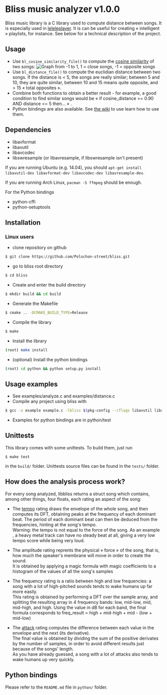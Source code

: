 # Bliss music analyzer v1.0.0
Bliss music library is a C library used to compute distance between songs. It is especially used in [leleleplayer](https://github.com/Polochon-street/leleleplayer).
It is can be useful for creating « intelligent » playlists, for instance.
See below for a technical description of the project.

## Usage
* Use `bl_cosine_similarity_file()` to compute the [cosine similarity](https://en.wikipedia.org/wiki/Cosine_similarity) of two songs:
![Graph from -1 to 1, 1 = close songs, -1 = opposite songs](https://cloud.githubusercontent.com/assets/9823290/11535215/31b59a18-9913-11e5-84c9-6d9ac22d4778.png)
* Use `bl_distance_file()` to compute the euclidian distance between two songs. If the distance is < 5, the songs are really similar; between 5 and 10, they are quite similar, between 10 and 15 means quite opposite, and > 15 « total opposites ».
* Combine both functions to obtain a better result - for example, a good condition to find similar songs would be « if cosine_distance >= 0.90 AND distance <= 5 then... » .
* Python bindings are also available. See [the wiki](https://github.com/Polochon-street/bliss/wiki/Python-Bindings) to use learn how to use them.

## Dependencies

* libavformat
* libavutil
* libavcodec
* libswresample (or libavresample, if libswresample isn't present)

If you are running Ubuntu (e.g. 14.04), you should `apt-get install libavutil-dev libavformat-dev libavcodec-dev libavresample-dev`.

If you are running Arch Linux, `pacman -S ffmpeg` should be enough.

For the Python bindings

* python-cffi
* python-setuptools

## Installation

### Linux users

* clone repository on github
```bash
$ git clone https://github.com/Polochon-street/bliss.git
```
* go to bliss root directory
```bash
$ cd bliss
```
* Create and enter the build directory
```bash
$ mkdir build && cd build
```
* Generate the Makefile
```bash
$ cmake .. -DCMAKE_BUILD_TYPE=Release
```
* Compile the library
```bash
$ make
```
* Install the library
```bash
(root) make install
```
* (optional) Install the python bindings
```bash
(root) cd python && python setup.py install
```


## Usage examples
* See examples/analyze.c and examples/distance.c
* Compile any project using bliss with
```bash
$ gcc -o example example.c -lbliss $(pkg-config --cflags libavutil libavformat libavcodec)
```
* Examples for python bindings are in python/test

## Unittests
This library comes with some unittests. To build them, just run
```
$ make test
```
in the `build/` folder. Unittests source files can be found in the `tests/` folder.


## How does the analysis process work?

For every song analyzed, libbliss returns a struct song which contains, among other things,
four floats, each rating an aspect of the song:

* The [tempo](https://en.wikipedia.org/wiki/Tempo "link to wikipedia") rating draws the envelope of the whole song, and then computes its DFT, obtaining peaks at the frequency of each dominant beat.
The period of each dominant beat can then be deduced from the frequencies, hinting at the song's tempo.<br />
Warning: the tempo is not equal to the force of the song. As an example , a heavy metal track can have no steady beat at all, giving a very low tempo score while being very loud.

* The amplitude rating reprents the physical « force » of the song, that is, how much the speaker's membrane will move in order to create the sound.<br />
It is obtained by applying a magic formula with magic coefficients to a histogram of the values of all the song's samples

* The frequency rating is a ratio between high and low frequencies: a song with a lot of high-pitched sounds tends to wake humans up far more easily.<br />
This rating is obtained by performing a DFT over the sample array, and splitting the resulting array in 4 frequency bands: low, mid-low, mid, mid-high, and high.
Using the value in dB for each band, the final formula corresponds to freq\_result = high + mid-high + mid - (low + mid-low)

* The [attack](https://en.wikipedia.org/wiki/Synthesizer#ADSR_envelope "link to wikipedia") rating computes the difference between each value in the envelope and the next (its derivative).<br />
The final value is obtained by dividing the sum of the positive derivates by the number of samples, in order to avoid different results just because of the songs' length.<br />
As you have already guessed, a song with a lot of attacks also tends to wake humans up very quickly.


## Python bindings

Please refer to the `README.md` file in `python/` folder.
